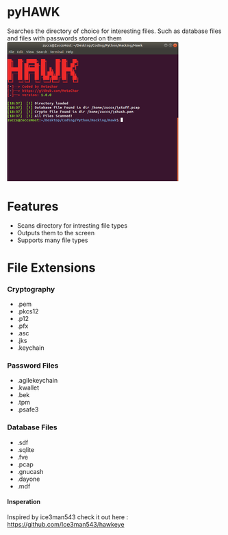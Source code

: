 # pyHAWK
Searches the directory of choice for interesting files. Such as database files and files with passwords stored on them
<img src="demo.png" width="400">

# Features
+ Scans directory for intresting file types
+ Outputs them to the screen
+ Supports many file types 

# File Extensions
### Cryptography
+ .pem
+ .pkcs12
+ .p12
+ .pfx
+ .asc
+ .jks
+ .keychain

### Password Files
+ .agilekeychain
+ .kwallet
+ .bek
+ .tpm
+ .psafe3

### Database Files
+ .sdf
+ .sqlite
+ .fve
+ .pcap
+ .gnucash
+ .dayone
+ .mdf


#### Insperation
Inspired by ice3man543 check it out here : https://github.com/Ice3man543/hawkeye
